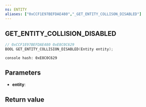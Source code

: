 ```yaml
---
ns: ENTITY
aliases: ["0xCCF1E97BEFDAE480","_GET_ENTITY_COLLISON_DISABLED"]
---
```

## GET_ENTITY_COLLISION_DISABLED

```c
// 0xCCF1E97BEFDAE480 0xE8C0C629
BOOL GET_ENTITY_COLLISION_DISABLED(Entity entity);
```

```
console hash: 0xE8C0C629  
```

## Parameters
* **entity**:

## Return value
